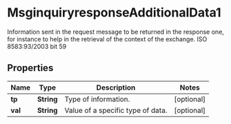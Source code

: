 

# MsginquiryresponseAdditionalData1

Information sent in the request message to be returned in the response one, for instance to help in the retrieval of the context of the exchange.  ISO 8583:93/2003 bit 59

## Properties

| Name | Type | Description | Notes |
|------------ | ------------- | ------------- | -------------|
|**tp** | **String** | Type of information. |  [optional] |
|**val** | **String** | Value of a specific type of data. |  [optional] |



